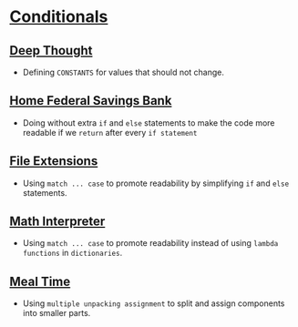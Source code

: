 # [Conditionals](pset_1)

## [Deep Thought](deep/deep.py)

- Defining `CONSTANTS` for values that should not change.

## [Home Federal Savings Bank](bank/bank.py)

- Doing without extra `if` and `else` statements to make the code more readable if we `return` after every `if statement`

## [File Extensions](extensions/extensions.py)

- Using `match ... case` to promote readability by simplifying `if` and `else` statements.

## [Math Interpreter](interpreter/interpreter.py)

- Using `match ... case` to promote readability instead of using `lambda functions` in `dictionaries`.

## [Meal Time](meal/meal.py)

- Using `multiple unpacking assignment` to split and assign components into smaller parts.
